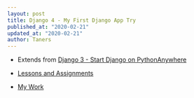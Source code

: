 ```yaml
---
layout: post
title: Django 4 - My First Django App Try
published_at: "2020-02-21"
updated_at: "2020-02-21"
author: Taners
---
```



- Extends from [Django 3 - Start Django on PythonAnywhere](https://tane-rs.github.io/2020/02/11/00.html)

- [Lessons and Assignments](https://www.dj4e.com/)

- [My Work](https://github.com/tane-rs/djProjects_onPyAnyw)